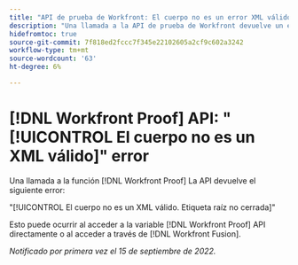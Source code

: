 ```yaml
---
title: "API de prueba de Workfront: El cuerpo no es un error XML válido"
description: "Una llamada a la API de prueba de Workfront devuelve un error."
hidefromtoc: true
source-git-commit: 7f818ed2fccc7f345e22102605a2cf9c602a3242
workflow-type: tm+mt
source-wordcount: '63'
ht-degree: 6%

---
```



# [!DNL Workfront Proof] API: &quot;[!UICONTROL El cuerpo no es un XML válido]&quot; error

<!--On WFP and WFF TOCs-->

Una llamada a la función [!DNL Workfront Proof] La API devuelve el siguiente error:

&quot;[!UICONTROL El cuerpo no es un XML válido. Etiqueta raíz no cerrada]&quot;

Esto puede ocurrir al acceder a la variable [!DNL Workfront Proof] API directamente o al acceder a través de [!DNL Workfront Fusion].

_Notificado por primera vez el 15 de septiembre de 2022._

